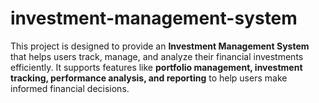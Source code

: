 # investment-management-system
This project is designed to provide an **Investment Management System** that helps users track, manage, and analyze their financial investments efficiently.   It supports features like **portfolio management, investment tracking, performance analysis, and reporting** to help users make informed financial decisions.  
